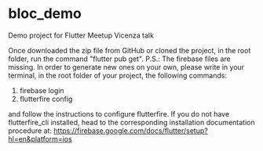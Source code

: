 # bloc_demo
Demo project for Flutter Meetup Vicenza talk

Once downloaded the zip file from GitHub or cloned the project, in the root folder, run the command "flutter pub get".
P.S.: The firebase files are missing. In order to generate new ones on your own, please write in your terminal, in the root folder of your project, the following commands:

1. firebase login
2. flutterfire config

and follow the instructions to configure flutterfire.
If you do not have flutterfire_cli installed, head to the corresponding installation documentation procedure at: https://firebase.google.com/docs/flutter/setup?hl=en&platform=ios
